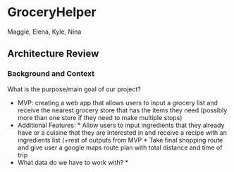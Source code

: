 # GroceryHelper
Maggie, Elena, Kyle, Nina
## Architecture Review
### Background and Context
What is the purpose/main goal of our project?

* MVP: creating a web app that allows users to input a grocery list and receive the nearest grocery store that has the items they need (possibly more than one store if they need to make multiple stops)
* Additional Features:
      * Allow users to input ingredients that they already have or a cuisine that they are interested in 
      and receive a recipe with    an ingredients list (+rest of outputs from MVP
      * Take final shopping route and give user a google maps route plan with total distance and time of trip
* What data do we have to work with?
      * 


